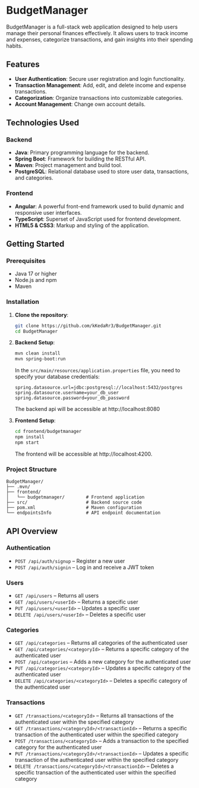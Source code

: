 # BudgetManager

BudgetManager is a full-stack web application designed to help users manage their personal finances effectively. It allows users to track income and expenses, categorize transactions, and gain insights into their spending habits.

## Features

- **User Authentication**: Secure user registration and login functionality.
- **Transaction Management**: Add, edit, and delete income and expense transactions.
- **Categorization**: Organize transactions into customizable categories.
- **Account Management**: Change own account details. 

## Technologies Used

### Backend

- **Java**: Primary programming language for the backend.
- **Spring Boot**: Framework for building the RESTful API.
- **Maven**: Project management and build tool.
- **PostgreSQL**: Relational database used to store user data, transactions, and categories.

### Frontend

- **Angular**: A powerful front-end framework used to build dynamic and responsive user interfaces.
- **TypeScript**: Superset of JavaScript used for frontend development.
- **HTML5 & CSS3**: Markup and styling of the application.

## Getting Started

### Prerequisites

- Java 17 or higher
- Node.js and npm
- Maven

### Installation

1. **Clone the repository**:

   ```bash
   git clone https://github.com/kKedaRr3/BudgetManager.git
   cd BudgetManager

2. **Backend Setup**:
   
   ```bash
   mvn clean install
   mvn spring-boot:run
   ```
   
   In the `src/main/resources/application.properties` file, you need to specify your database credentials:
    
   ```properties
   spring.datasource.url=jdbc:postgresql://localhost:5432/postgres
   spring.datasource.username=your_db_user
   spring.datasource.password=your_db_password
   ```

   The backend api will be accessible at http://localhost:8080
   
4. **Frontend Setup**:

   ```bash
   cd frontend/budgetmanager
   npm install
   npm start
   ```
   
   The frontend will be accessible at http://localhost:4200.

### Project Structure

   ```text
   BudgetManager/
   ├── .mvn/
   ├── frontend/
   │   └── budgetmanager/        # Frontend application
   ├── src/                      # Backend source code
   ├── pom.xml                   # Maven configuration
   └── endpointsInfo             # API endpoint documentation
   ```

## API Overview

### Authentication

- `POST /api/auth/signup` – Register a new user
- `POST /api/auth/signin` – Log in and receive a JWT token

### Users

- `GET /api/users` – Returns all users
- `GET /api/users/<userId>` – Returns a specific user
- `PUT /api/users/<userId>` – Updates a specific user
- `DELETE /api/users/<userId>` – Deletes a specific user

### Categories

- `GET /api/categories` – Returns all categories of the authenticated user
- `GET /api/categories/<categoryId>` – Returns a specific category of the authenticated user
- `POST /api/categories` – Adds a new category for the authenticated user
- `PUT /api/categories/<categoryId>` – Updates a specific category of the authenticated user
- `DELETE /api/categories/<categoryId>` – Deletes a specific category of the authenticated user

### Transactions

- `GET /transactions/<categoryId>` – Returns all transactions of the authenticated user within the specified category
- `GET /transactions/<categoryId>/<transactionId>` – Returns a specific transaction of the authenticated user within the specified category
- `POST /transactions/<categoryId>` – Adds a transaction to the specified category for the authenticated user
- `PUT /transactions/<categoryId>/<transactionId>` – Updates a specific transaction of the authenticated user within the specified category
- `DELETE /transactions/<categoryId>/<transactionId>` – Deletes a specific transaction of the authenticated user within the specified category
